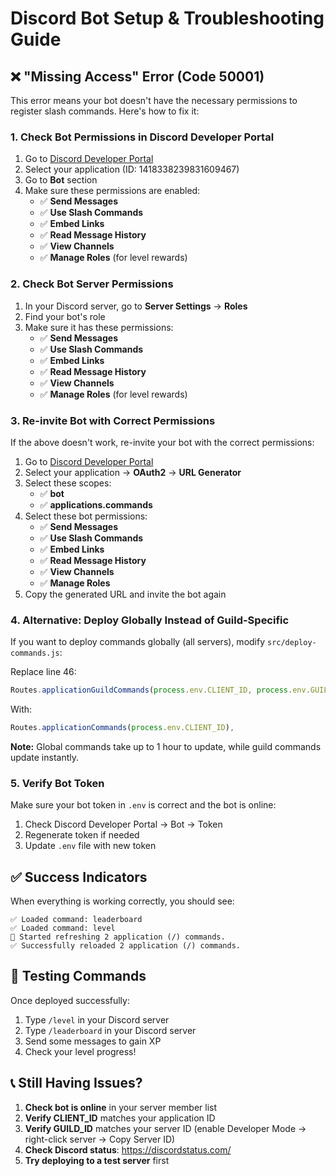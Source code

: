# Discord Bot Setup & Troubleshooting Guide

## ❌ "Missing Access" Error (Code 50001)

This error means your bot doesn't have the necessary permissions to register slash commands. Here's how to fix it:

### 1. Check Bot Permissions in Discord Developer Portal

1. Go to [Discord Developer Portal](https://discord.com/developers/applications)
2. Select your application (ID: 1418338239831609467)
3. Go to **Bot** section
4. Make sure these permissions are enabled:
   - ✅ **Send Messages**
   - ✅ **Use Slash Commands** 
   - ✅ **Embed Links**
   - ✅ **Read Message History**
   - ✅ **View Channels**
   - ✅ **Manage Roles** (for level rewards)

### 2. Check Bot Server Permissions

1. In your Discord server, go to **Server Settings** → **Roles**
2. Find your bot's role
3. Make sure it has these permissions:
   - ✅ **Send Messages**
   - ✅ **Use Slash Commands**
   - ✅ **Embed Links** 
   - ✅ **Read Message History**
   - ✅ **View Channels**
   - ✅ **Manage Roles** (for level rewards)

### 3. Re-invite Bot with Correct Permissions

If the above doesn't work, re-invite your bot with the correct permissions:

1. Go to [Discord Developer Portal](https://discord.com/developers/applications)
2. Select your application → **OAuth2** → **URL Generator**
3. Select these scopes:
   - ✅ **bot**
   - ✅ **applications.commands**
4. Select these bot permissions:
   - ✅ **Send Messages**
   - ✅ **Use Slash Commands**
   - ✅ **Embed Links**
   - ✅ **Read Message History** 
   - ✅ **View Channels**
   - ✅ **Manage Roles**
5. Copy the generated URL and invite the bot again

### 4. Alternative: Deploy Globally Instead of Guild-Specific

If you want to deploy commands globally (all servers), modify `src/deploy-commands.js`:

Replace line 46:
```javascript
Routes.applicationGuildCommands(process.env.CLIENT_ID, process.env.GUILD_ID),
```

With:
```javascript
Routes.applicationCommands(process.env.CLIENT_ID),
```

**Note:** Global commands take up to 1 hour to update, while guild commands update instantly.

### 5. Verify Bot Token

Make sure your bot token in `.env` is correct and the bot is online:

1. Check Discord Developer Portal → Bot → Token
2. Regenerate token if needed
3. Update `.env` file with new token

## ✅ Success Indicators

When everything is working correctly, you should see:
```
✅ Loaded command: leaderboard
✅ Loaded command: level
🚀 Started refreshing 2 application (/) commands.
✅ Successfully reloaded 2 application (/) commands.
```

## 🔧 Testing Commands

Once deployed successfully:
1. Type `/level` in your Discord server
2. Type `/leaderboard` in your Discord server
3. Send some messages to gain XP
4. Check your level progress!

## 📞 Still Having Issues?

1. **Check bot is online** in your server member list
2. **Verify CLIENT_ID** matches your application ID
3. **Verify GUILD_ID** matches your server ID (enable Developer Mode → right-click server → Copy Server ID)
4. **Check Discord status**: https://discordstatus.com/
5. **Try deploying to a test server** first